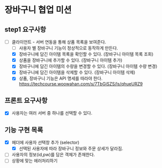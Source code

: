 # 장바구니 협업 미션

## step1 요구사항

- [ ] 클라이언트 - 서버 연동을 통해 상품 목록을 보여준다.
  - [ ] 사용자 별 장바구니 기능이 정상적으로 동작하게 만든다.
  - [x] 장바구니에 담긴 아이템 목록을 확인할 수 있다. (장바구니 아이템 목록 조회)
  - [x] 상품을 장바구니에 추가할 수 있다. (장바구니 아이템 추가)
  - [x] 장바구니에 담긴 아이템의 수량을 변경할 수 있다. (장바구니 아이템 수량 변경)
  - [x] 장바구니에 담긴 아이템을 삭제할 수 있다. (장바구니 아이템 삭제)
  - [x] 상품, 장바구니 기능은 API 명세를 따라야 한다. https://techcourse.woowahan.com/s/7TbGiSZS/ls/qhueURZ9

## 프론트 요구사항

- [x] 사용자는 여러 서버 중 하나를 선택할 수 있다.

## 기능 구현 목록

- [x] 헤더에 사용자 선택창 추가 (selector)
  - [x] 선택된 사용자에 따라 장바구니 정보와 주문 상세가 달라짐.
- [ ] 사용자의 정보(id,pw)를 담은 객체가 존재한다.
- [ ] 상황에 맞는 에러처리하기
